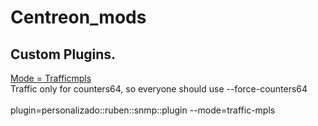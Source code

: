 # Centreon_mods
<h2>Custom Plugins.</h2>
<u>Mode = Trafficmpls</u> </br>
Traffic only for counters64, so everyone should use --force-counters64</br></br>
plugin=personalizado::ruben::snmp::plugin --mode=traffic-mpls
